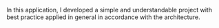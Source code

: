 In this application, I developed a simple and understandable project with best practice applied in general in accordance with the architecture.
